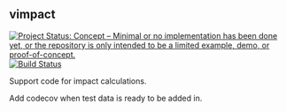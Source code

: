 ## vimpact

<!-- badges: start -->
[![Project Status: Concept – Minimal or no implementation has been done yet, or the repository is only intended to be a limited example, demo, or proof-of-concept.](https://www.repostatus.org/badges/latest/concept.svg)](https://www.repostatus.org/#concept)
[![Build Status](https://travis-ci.com/vimc/vimpact.svg?branch=master)](https://travis-ci.com/vimc/vimpact)
<!-- badges: end -->

Support code for impact calculations.

Add codecov when test data is ready to be added in.
<!--codecov.io(https://codecov.io/github/vimc/vimpact/coverage.svg?branch=master)](https://codecov.io/github/vimc/vimpact?branch=master)-->
